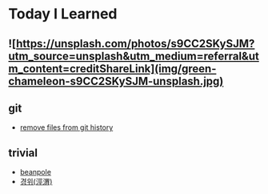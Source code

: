 # Today I Learned

![https://unsplash.com/photos/s9CC2SKySJM?utm_source=unsplash&utm_medium=referral&utm_content=creditShareLink](img/green-chameleon-s9CC2SKySJM-unsplash.jpg)
---

## git

- [remove files from git history](git/remove-files-from-git-history.md)
## trivial

- [beanpole](trivial/beanpole.md)
- [경위(涇渭)](trivial/경위(涇渭).md)
